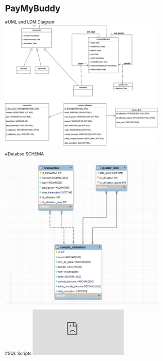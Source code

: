 # PayMyBuddy
#UML and LDM Diagram
![alt text](https://github.com/ladmiamadi/PayMyBuddy/blob/final-branch/src/main/resources/static/img/P6_01_DiagrammeUML.jpg?raw=true)



#Databse SCHEMA


![alt text](https://github.com/ladmiamadi/PayMyBuddy/blob/final-branch/src/main/resources/static/img/P6_02_ModelePhysique.png?raw=true)



#SQL Scripts
![alt text](https://github.com/ladmiamadi/PayMyBuddy/blob/final-branch/src/main/resources/static/sql/P6_03_scriptsSQL.sql?raw=true)
